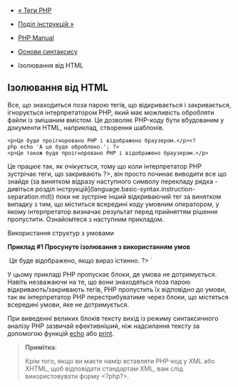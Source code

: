 - [« Теги PHP](language.basic-syntax.phptags.md)
- [Поділ інструкцій
»](language.basic-syntax.instruction-separation.md)

- [PHP Manual](index.md)
- [Основи синтаксису](language.basic-syntax.md)
- Ізолювання від HTML

## Ізолювання від HTML

Все, що знаходиться поза парою тегів, що відкривається і закривається,
ігнорується інтерпретатором PHP, який має можливість
обробляти файли із змішаним вмістом. Це дозволяє PHP-коду бути
вбудованим у документи HTML, наприклад, створення шаблонів.

`<p>Це буде проігноровано PHP і відображено браузером.</p><?php echo 'А це буде оброблено.'; ?><p>Це також буде проігноровано PHP і відображено браузером.</p>`

Це працює так, як очікується, тому що коли інтерпретатор PHP
зустрічає теги, що закривають ?\>, він просто починає виводити все що
знайде (за винятком відразу наступного символу перекладу рядка -
дивіться розділ
інструкцій](language.basic-syntax.instruction-separation.md)) поки не
зустріне інший відкриваючий тег за винятком випадку з тим, що міститься
всередині коду умовним оператором, у якому інтерпретатор визначає
результат перед прийняттям рішення пропустити. Ознайомтеся
з наступним прикладом.

Використання структур з умовами

**Приклад #1 Просунуте ізолювання з використанням умов**

<?php if ($expression u003du003d true): ?> Це буде відображено, якщо вираз істинно. ?> `

У цьому прикладі PHP пропускає блоки, де умова не дотримується. Навіть
незважаючи на те, що вони знаходяться поза парою відкривають/закривають
тегів, PHP пропустить їх відповідно до умови, так як інтерпретатор
PHP перестрибуватиме через блоки, що містяться всередині умови,
яке не дотримується.

При виведенні великих блоків тексту вихід із режиму синтаксичного аналізу
PHP зазвичай ефективніший, ніж надсилання тексту за допомогою функцій
[echo](function.echo.md) або [print](function.print.md).

> **Примітка**:
>
> Крім того, якщо ви маєте намір вставляти PHP-код у XML або XHTML,
> щоб відповідати стандартам XML, вам слід використовувати форму
> \<?php?\>.
